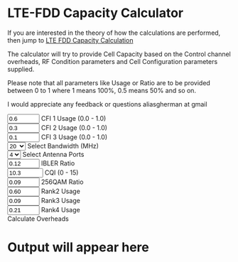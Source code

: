 # LTE-FDD Capacity Calculator

If you are interested in the theory of how the calculations are performed, then jump to [LTE FDD Capacity Calculation](ltefdddimensioning.md)

The calculator will try to provide Cell Capacity based on the Control channel overheads, RF Condition parameters and Cell Configuration parameters supplied.

Please note that all parameters like Usage or Ratio are to be provided between 0 to 1 where 1 means 100%, 0.5 means 50% and so on.

I would appreciate any feedback or questions aliasgherman at gmail



<link rel="stylesheet" href="https://cdnjs.cloudflare.com/ajax/libs/materialize/1.0.0/css/materialize.min.css">
<script src="https://cdnjs.cloudflare.com/ajax/libs/materialize/1.0.0/js/materialize.min.js"></script>



<div class="row">
    <div class="input-field col s12 m6 l6">
          <input id="cfi1_usage" type="number" class="validate" min="0.0" max="1.0" step="0.01" value="0.6">
          <label for="cfi1_usage">CFI 1 Usage (0.0 - 1.0)</label>
    </div>
</div>

<div class="row">
    <div class="input-field col s12 m6 l6">
          <input id="cfi2_usage" type="number" class="validate" min="0.0" max="1.0" step="0.01" value="0.3">
          <label for="cfi2_usage">CFI 2 Usage (0.0 - 1.0)</label>
    </div>
</div>

<div class="row">
    <div class="input-field col s12 m6 l6">
          <input id="cfi3_usage" type="number" class="validate" min="0.0" max="1.0" step="0.01" value="0.1">
          <label for="cfi3_usage">CFI 3 Usage (0.0 - 1.0)</label>
    </div>
</div>

<div class="row">
    <div class="input-field col s12 m6 l6">
    <select id="bandwidth_select">
      <option value="1.4">1.4</option>
      <option value="3">3</option>
      <option value="5">5</option>
      <option value="10">10</option>
      <option value="15">15</option>
      <option value="20" selected>20</option>        
    </select>
    <label>Select Bandwidth (MHz)</label>
    </div>
</div>	

<div class="row">
    <div class="input-field col s12 m6 l6" >
    <select id="antenna_select">
      <option value="1">1</option>
      <option value="2">2</option>
      <option value="4" selected>4</option>
    </select>
    <label>Select Antenna Ports</label>
    </div>
</div>

<div class="row">
    <div class="input-field col s12 m6 l6">
          <input id="ibler_ratio" type="number" class="validate" min="0.0" max="1.0" step="0.01" value="0.12">
          <label for="ibler_ratio">IBLER Ratio</label>
    </div>
</div>	
<div class="row">
    <div class="input-field col s12 m6 l6">
          <input id="cqi_value" type="number" class="validate" min="0.0" max="15.0" step="0.01" value="10.3">
          <label for="cqi_value">CQI (0 - 15)</label>
    </div>
</div>
<div class="row">
    <div class="input-field col s12 m6 l6">
          <input id="qam256_ratio" type="number" class="validate" min="0.0" max="1.0" step="0.01" value="0.09">
          <label for="qam256_ratio">256QAM Ratio</label>
    </div>
</div>	
<div class="row">
    <div class="input-field col s12 m6 l6">
          <input id="rank2_ratio" type="number" class="validate" min="0.0" max="1.0" step="0.01" value="0.60">
          <label for="rank2_ratio">Rank2 Usage</label>
    </div>
</div>

<div class="row">	
    <div class="input-field col s12 m6 l6">
          <input id="rank3_ratio" type="number" class="validate" min="0.0" max="1.0" step="0.01" value="0.09">
          <label for="rank3_ratio">Rank3 Usage</label>
    </div>	
</div>

<div class="row">	
    <div class="input-field col s12 m6 l6">
          <input id="rank4_ratio" type="number" class="validate" min="0.0" max="1.0" step="0.01" value="0.21">
          <label for="rank4_ratio">Rank4 Usage</label>
    </div>
</div>

<div class="row">
    <div class="input-field col s12 m6 l6">
        <a class="waves-effect waves-light btn" id="calculate_control_overheads" onclick="calc_overheads()">Calculate Overheads</a>
    </div>
</div>

<div class="row">
	<div id="calculation_output">
		<h1>Output will appear here</h1>
	</div>
</div>

<script>

window.onload = function() {
  M.AutoInit();
  console.log("Page loaded");
}

function calc_overheads() {
	console.log("Inside the function");
	var cfi1 = document.getElementById("cfi1_usage").valueAsNumber;
	var cfi2 = document.getElementById("cfi2_usage").valueAsNumber;
	var cfi3 = document.getElementById("cfi3_usage").valueAsNumber;
	var cqi = document.getElementById("cqi_value").valueAsNumber;
	var rank2 = document.getElementById("rank2_ratio").valueAsNumber;
	var rank3 = document.getElementById("rank3_ratio").valueAsNumber;
	var rank4 = document.getElementById("rank4_ratio").valueAsNumber;
	var ibler = document.getElementById("ibler_ratio").valueAsNumber;
	var qam256 = document.getElementById("qam256_ratio").valueAsNumber;
	
	console.log(cfi1+cfi2+cfi3);
	
	var numantenna = document.getElementById("antenna_select").value;
	var bandwidth = document.getElementById("bandwidth_select").value;
	
	console.log(numantenna);
	console.log(bandwidth);
	
	if (cfi1 < 0 || cfi1 > 1) {
		M.toast({html: "<div><B>ERROR</B><br /> CFI1 Usage should be a number between 0 to 1</div>", classes: 'rounded'});
		return;
	}
	if (cfi2 < 0 || cfi2 > 1) {
		M.toast({html: "<div><B>ERROR</B><br /> CFI2 Usage should be a number between 0 to 1</div>", classes: 'rounded'});
		return;
	}
	if (cfi3 < 0 || cfi3 > 1) {
		M.toast({html: "<div><B>ERROR</B><br /> CFI3 Usage should be a number between 0 to 1</div>", classes: 'rounded'});
		return;
	}
	if ( (cfi1 + cfi2 + cfi3).toFixed(2) != 1.0) {
		M.toast({html: "<div><B>ERROR</B><br /> CFI1 + CFI2 + CFI3 usage should add upto 1</div>", classes: 'rounded'});
		return;
	}
	
	if ((numantenna != 1) && (numantenna != 2) && (numantenna != 4)) {
		M.toast({html: "<div><B>ERROR</B><br /> Num antennas should be 1,2,4</div>", classes: 'rounded'});
		return;	
	}
	
	if (bandwidth != 1.4 && bandwidth != 3 && bandwidth != 5 && bandwidth != 10 && bandwidth != 10 && bandwidth != 15 && bandwidth != 20) {
		M.toast({html: "<div><B>ERROR</B><br /> Bandwidth should be 1.4, 3, 5, 10, 15 or 20MHz</div>", classes: 'rounded'});
		return;	
	}	
	if ((bandwidth < 10) && (cfi1 > 0)) {
		M.toast({html: "<div><B>ERROR</B><br /> For bandwidths 1.4, 3 & 5, please keep CFI1 Usage=0 and use only CFI2+CFI3 values such that CFI2+CFI3=1.0</div>", classes: 'rounded'});
		return;		
	}
	
	if (( (rank2) > 0 ) && ( numantenna == 1)) {
		M.toast({html: "<div><B>ERROR</B><br /> If Antenna is 1, then Rank2,3,4 should be zero.</div>", classes: 'rounded'});
		return;
	}
	
	if (( (rank3 + rank4) > 0 ) && ( numantenna < 4)) {
		M.toast({html: "<div><B>ERROR</B><br /> If Antenna < 4, then Rank 3,4 should be zero.</div>", classes: 'rounded'});
		return;
	}
	
	if (( (rank2 + rank3 + rank4).toFixed(2) > 1.0 )) {
		M.toast({html: "<div><B>ERROR</B><br /> The sum of Rank2, 3, 4 should be <= 1.0 as they are ratio of all ranks and remaining amount will be rank1 usage.</div>", classes: 'rounded'});
		return;
	}
	
	if ( cqi < 0 || cqi > 15) {
		M.toast({html: "<div><B>ERROR</B><br /> CQI should be between 0 to 15.</div>", classes: 'rounded'});
		return;
	}
	
	if (ibler < 0 || ibler > 1.0) {
		M.toast({html: "<div><B>ERROR</B><br /> IBLER should be between 0 to 1.0.</div>", classes: 'rounded'});
		return;
	}
	
	
	var rb_in_slot = 6;
	if (bandwidth == 1.4) rb_in_slot = 6;
	if (bandwidth == 3) rb_in_slot = 15;
	if (bandwidth == 5) rb_in_slot = 25;
	if (bandwidth == 10) rb_in_slot = 50;
	if (bandwidth == 15) rb_in_slot = 75;
	if (bandwidth == 20) rb_in_slot = 100;
	
	var re_in_frame_exc_mimo = rb_in_slot * 12 * 10 * 14;
	var avg_cfi = cfi1 * 1 + cfi2 * 2 + cfi3 * 3;
	
	var crs_overheads = 0;
	if (bandwidth == 1.4) crs_overheads = 480;
	if (bandwidth == 3) crs_overheads = 1200;
	if (bandwidth == 5) crs_overheads = 2000;
	if (bandwidth == 10) crs_overheads = 4000;
	if (bandwidth == 15) crs_overheads = 6000;
	if (bandwidth == 20) crs_overheads = 8000;
	crs_overheads = crs_overheads * numantenna;
	
	var pss_sss_overhead = 288;
	var pbch_overhead = 240;
	
	var pcfich_overhead = 160;
	if (numantenna == 1) pcfich_overhead = 200; //additional overheads as PBCH considers interleaving like 2/4 port antennas
	
	var phich_overhead = 120;
	if (bandwidth == 1.4) phich_overhead = 120;	
	if (bandwidth == 3) phich_overhead = 240;	
	if (bandwidth == 5) phich_overhead = 480;	
	if (bandwidth == 10) phich_overhead = 840;	
	if (bandwidth == 15) phich_overhead = 1200;	
	if (bandwidth == 20) phich_overhead = 1560;	

	var pdcch_overhead_cfi1 = 0;
	if (bandwidth == 1.4) pdcch_overhead_cfi1 = 0;
	if (bandwidth == 3) pdcch_overhead_cfi1 = 0;
	if (bandwidth == 5) pdcch_overhead_cfi1 = 0;
	if (bandwidth == 10) pdcch_overhead_cfi1 = 3000;
	if (bandwidth == 15) pdcch_overhead_cfi1 = 4640;
	if (bandwidth == 20) pdcch_overhead_cfi1 = 6280;
	
	var pdcch_overhead_cfi2 = 0;
	if (bandwidth == 1.4) pdcch_overhead_cfi2 = 1640;
	if (bandwidth == 3) pdcch_overhead_cfi2 = 2600;
	if (bandwidth == 5) pdcch_overhead_cfi2 = 4360;
	if (bandwidth == 10) pdcch_overhead_cfi2 = 9000;
	if (bandwidth == 15) pdcch_overhead_cfi2 = 13640;
	if (bandwidth == 20) pdcch_overhead_cfi2 = 18280;
	
	var pdcch_overhead_cfi3 = 0;
	if (bandwidth == 1.4) pdcch_overhead_cfi3 = 2360;
	if (bandwidth == 3) pdcch_overhead_cfi3 = 4400;
	if (bandwidth == 5) pdcch_overhead_cfi3 = 7360;
	if (bandwidth == 10) pdcch_overhead_cfi3 = 15000;
	if (bandwidth == 15) pdcch_overhead_cfi3 = 22640;
	if (bandwidth == 20) pdcch_overhead_cfi3 = 30280;	
	
	var pdcch_overhead = pdcch_overhead_cfi1 * cfi1 + pdcch_overhead_cfi2 * cfi2 + pdcch_overhead_cfi3 * cfi3;
	
	var pdsch_remaining_wo_mimo = re_in_frame_exc_mimo - (crs_overheads + pdcch_overhead + pss_sss_overhead + pbch_overhead + pcfich_overhead + phich_overhead);
	var pdsch_remaining_with_mimo = pdsch_remaining_wo_mimo * numantenna;
	
	
	var cqi_table_1 = [0, 0.1523, 0.2344, 0.377, 0.6016, 0.877, 1.1758, 1.4766, 1.9141, 2.4063, 2.7305, 3.3223, 3.9023, 4.5234, 5.1152, 5.5547];
	var cqi_table_2 = [0, 0.1523, 0.377, 0.877, 1.4766, 1.9141, 2.4063, 2.7305, 3.3223, 3.9023, 4.5234, 5.1152, 5.5547, 6.2266, 6.9141, 7.4063];
	
	
	var eff1 = cqi_table_1[Math.floor(cqi)];
	var eff2 = cqi_table_1[Math.ceil(cqi)];
	var cqi_diff = cqi - Math.floor(cqi);
	
	var eff_table1 = (eff2 - eff1) * (cqi_diff) + eff1;
	
	eff1 = cqi_table_2[Math.floor(cqi)];
	eff2 = cqi_table_2[Math.ceil(cqi)];
	cqi_diff = cqi - Math.floor(cqi);
	
	var eff_table2 = (eff2 - eff1) * (cqi_diff) + eff1;
	
	var efficiency = eff_table1 * (1 - qam256) + eff_table2 * (qam256);
	
	console.log(pdsch_remaining_wo_mimo);
	console.log(efficiency);

	console.log(rank_efficiency);
	console.log((1 - ibler));
	
	var rank_efficiency = 0;
	if (rank2 > 0) {
		rank_efficiency += (2 * rank2);
	}
	if (rank3 > 0) {
		rank_efficiency += (3 * rank3);
	}
	if (rank4 > 0) {
		rank_efficiency += (4 * rank4);
	}	
	
	var cell_capacity = (100 * pdsch_remaining_wo_mimo) * efficiency * rank_efficiency * (1 - ibler) / 1024 / 1024;
	cell_capacity = cell_capacity.toFixed(2);
	
	console.log("Cell capacity : " + cell_capacity);
	

	var output_toast = "<table class='centered'> ";
	output_toast += '<tr><th>Cell Capacity (Mbps)</th><td>' + cell_capacity + '</td></tr>' ;
	output_toast += '<tr><th>Total RE in Frame (Single Antenna Port)</th><td>' + re_in_frame_exc_mimo + '</td></tr>' ;
	output_toast += '<tr><th>Remaining PDSCH RE in Frame (Single Antenna Port)</th><td>' + pdsch_remaining_wo_mimo + '</td></tr>' ;
	output_toast += '<tr><th>Control Overhead in Frame (All Antenna Port Overheads)</th><td>' + (re_in_frame_exc_mimo - pdsch_remaining_wo_mimo) + '</td></tr>' ;
	output_toast += '</table>';
	output_toast = "<div class='blue lighten-4'> " + output_toast + " </div>"; 
	
	var output_table = "<table class='centered'> ";
	output_table += '<tr><th>Cell Capacity (Mbps)</th><td>' + cell_capacity + '</td></tr>' ;
	output_table += '<tr><th>Efficiency due to Higher Rank</th><td>' + rank_efficiency + '</td></tr>' ;
	output_table += '<tr><th>CQI Efficiency</th><td>' + efficiency + '</td></tr>' ;
	output_table += '<tr><th>IBLER</th><td>' + ibler + '</td></tr>' ;
	
	output_table += '<tr><th>Remaining PDSCH RE in Frame (w/o MIMO)</th><td>' + pdsch_remaining_wo_mimo + '</td></tr>' ;
	output_table += '<tr><th>Remaining PDSCH RE in Frame (with MIMO)</th><td>' + pdsch_remaining_with_mimo + '</td></tr>' ;	
	output_table += '<tr><th>Bandwidth (Mhz)</th><td>' + bandwidth + '</td></tr>' ;
	output_table += '<tr><th>Antenna Ports</th><td>' + numantenna + '</td></tr>' ;
	output_table += '<tr><th>RBs</th><td>' + rb_in_slot + '</td></tr>' ;
	output_table += '<tr><th>Total RE in a Frame (w/o MIMO)</th><td>' + re_in_frame_exc_mimo + '</td></tr>' ;
	output_table += '<tr><th>CFI1 Ratio (0-1)</th><td>' + cfi1 + '</td></tr>' ;
	output_table += '<tr><th>CFI2 Ratio (0 - 1)</th><td>' + cfi2 + '</td></tr>' ;
	output_table += '<tr><th>CFI3 Ratio (0-1)</th><td>' + cfi3 + '</td></tr>' ;
	output_table += '<tr><th>Average CFI</th><td>' + avg_cfi + '</td></tr>' ;
	output_table += '<tr><th>CRS Overheads</th><td>' + crs_overheads + '</td></tr>' ;
	output_table += '<tr><th>PDCCH Overheads</th><td>' + pdcch_overhead + '</td></tr>' ;
	output_table += '<tr><th>PSS/SSS Overheads</th><td>' + pss_sss_overhead + '</td></tr>' ;
	output_table += '<tr><th>PBCH Overheads</th><td>' + pbch_overhead + '</td></tr>' ;
	output_table += '<tr><th>PCFICH Overheads</th><td>' + pcfich_overhead + '</td></tr>' ;
	output_table += '<tr><th>PHICH Overheads</th><td>' + phich_overhead + '</td></tr>' ;
	output_table += "</table>";

	var output_message = "<div> " + output_table + " </div>"; 
	


	
	document.getElementById("calculation_output").innerHTML = output_message;
    M.toast({html: output_toast, classes: 'rounded', displayLength: 10000});
}
  
</script>
